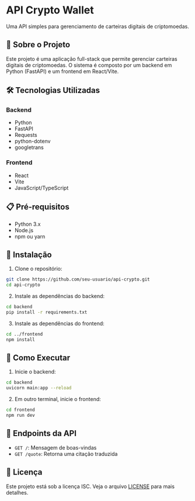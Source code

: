 # API Crypto Wallet

Uma API simples para gerenciamento de carteiras digitais de criptomoedas.

## 🚀 Sobre o Projeto

Este projeto é uma aplicação full-stack que permite gerenciar carteiras digitais de criptomoedas. O sistema é composto por um backend em Python (FastAPI) e um frontend em React/Vite.

## 🛠️ Tecnologias Utilizadas

### Backend
- Python
- FastAPI
- Requests
- python-dotenv
- googletrans

### Frontend
- React
- Vite
- JavaScript/TypeScript

## 📋 Pré-requisitos

- Python 3.x
- Node.js
- npm ou yarn

## 🔧 Instalação

1. Clone o repositório:
```bash
git clone https://github.com/seu-usuario/api-crypto.git
cd api-crypto
```

2. Instale as dependências do backend:
```bash
cd backend
pip install -r requirements.txt
```

3. Instale as dependências do frontend:
```bash
cd ../frontend
npm install
```

## 🚀 Como Executar

1. Inicie o backend:
```bash
cd backend
uvicorn main:app --reload
```

2. Em outro terminal, inicie o frontend:
```bash
cd frontend
npm run dev
```

## 📝 Endpoints da API

- `GET /`: Mensagem de boas-vindas
- `GET /quote`: Retorna uma citação traduzida

## 📄 Licença

Este projeto está sob a licença ISC. Veja o arquivo [LICENSE](LICENSE) para mais detalhes.
